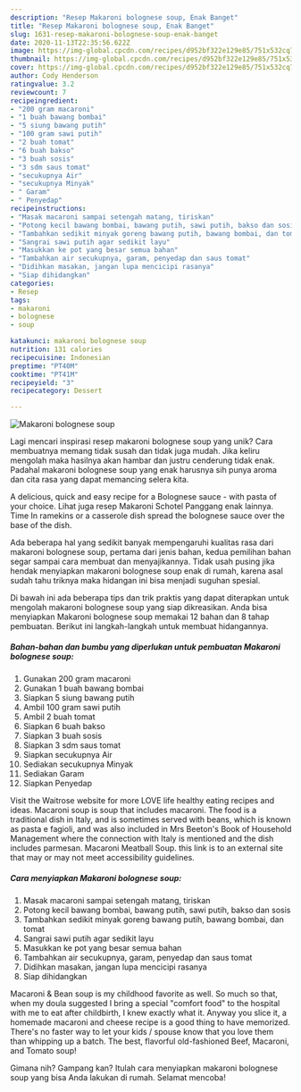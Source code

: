 ```yaml
---
description: "Resep Makaroni bolognese soup, Enak Banget"
title: "Resep Makaroni bolognese soup, Enak Banget"
slug: 1631-resep-makaroni-bolognese-soup-enak-banget
date: 2020-11-13T22:35:56.622Z
image: https://img-global.cpcdn.com/recipes/d952bf322e129e85/751x532cq70/makaroni-bolognese-soup-foto-resep-utama.jpg
thumbnail: https://img-global.cpcdn.com/recipes/d952bf322e129e85/751x532cq70/makaroni-bolognese-soup-foto-resep-utama.jpg
cover: https://img-global.cpcdn.com/recipes/d952bf322e129e85/751x532cq70/makaroni-bolognese-soup-foto-resep-utama.jpg
author: Cody Henderson
ratingvalue: 3.2
reviewcount: 7
recipeingredient:
- "200 gram macaroni"
- "1 buah bawang bombai"
- "5 siung bawang putih"
- "100 gram sawi putih"
- "2 buah tomat"
- "6 buah bakso"
- "3 buah sosis"
- "3 sdm saus tomat"
- "secukupnya Air"
- "secukupnya Minyak"
- " Garam"
- " Penyedap"
recipeinstructions:
- "Masak macaroni sampai setengah matang, tiriskan"
- "Potong kecil bawang bombai, bawang putih, sawi putih, bakso dan sosis"
- "Tambahkan sedikit minyak goreng bawang putih, bawang bombai, dan tomat"
- "Sangrai sawi putih agar sedikit layu"
- "Masukkan ke pot yang besar semua bahan"
- "Tambahkan air secukupnya, garam, penyedap dan saus tomat"
- "Didihkan masakan, jangan lupa mencicipi rasanya"
- "Siap dihidangkan"
categories:
- Resep
tags:
- makaroni
- bolognese
- soup

katakunci: makaroni bolognese soup 
nutrition: 131 calories
recipecuisine: Indonesian
preptime: "PT40M"
cooktime: "PT41M"
recipeyield: "3"
recipecategory: Dessert

---
```



![Makaroni bolognese soup](https://img-global.cpcdn.com/recipes/d952bf322e129e85/751x532cq70/makaroni-bolognese-soup-foto-resep-utama.jpg)

Lagi mencari inspirasi resep makaroni bolognese soup yang unik? Cara membuatnya memang tidak susah dan tidak juga mudah. Jika keliru mengolah maka hasilnya akan hambar dan justru cenderung tidak enak. Padahal makaroni bolognese soup yang enak harusnya sih punya aroma dan cita rasa yang dapat memancing selera kita.

A delicious, quick and easy recipe for a Bolognese sauce - with pasta of your choice. Lihat juga resep Makaroni Schotel Panggang enak lainnya. Time In ramekins or a casserole dish spread the bolognese sauce over the base of the dish.

Ada beberapa hal yang sedikit banyak mempengaruhi kualitas rasa dari makaroni bolognese soup, pertama dari jenis bahan, kedua pemilihan bahan segar sampai cara membuat dan menyajikannya. Tidak usah pusing jika hendak menyiapkan makaroni bolognese soup enak di rumah, karena asal sudah tahu triknya maka hidangan ini bisa menjadi suguhan spesial.


Di bawah ini ada beberapa tips dan trik praktis yang dapat diterapkan untuk mengolah makaroni bolognese soup yang siap dikreasikan. Anda bisa menyiapkan Makaroni bolognese soup memakai 12 bahan dan 8 tahap pembuatan. Berikut ini langkah-langkah untuk membuat hidangannya.

<!--inarticleads1-->

##### Bahan-bahan dan bumbu yang diperlukan untuk pembuatan Makaroni bolognese soup:

1. Gunakan 200 gram macaroni
1. Gunakan 1 buah bawang bombai
1. Siapkan 5 siung bawang putih
1. Ambil 100 gram sawi putih
1. Ambil 2 buah tomat
1. Siapkan 6 buah bakso
1. Siapkan 3 buah sosis
1. Siapkan 3 sdm saus tomat
1. Siapkan secukupnya Air
1. Sediakan secukupnya Minyak
1. Sediakan  Garam
1. Siapkan  Penyedap


Visit the Waitrose website for more LOVE life healthy eating recipes and ideas. Macaroni soup is soup that includes macaroni. The food is a traditional dish in Italy, and is sometimes served with beans, which is known as pasta e fagioli, and was also included in Mrs Beeton&#39;s Book of Household Management where the connection with Italy is mentioned and the dish includes parmesan. Macaroni Meatball Soup. this link is to an external site that may or may not meet accessibility guidelines. 

<!--inarticleads2-->

##### Cara menyiapkan Makaroni bolognese soup:

1. Masak macaroni sampai setengah matang, tiriskan
1. Potong kecil bawang bombai, bawang putih, sawi putih, bakso dan sosis
1. Tambahkan sedikit minyak goreng bawang putih, bawang bombai, dan tomat
1. Sangrai sawi putih agar sedikit layu
1. Masukkan ke pot yang besar semua bahan
1. Tambahkan air secukupnya, garam, penyedap dan saus tomat
1. Didihkan masakan, jangan lupa mencicipi rasanya
1. Siap dihidangkan


Macaroni &amp; Bean soup is my childhood favorite as well. So much so that, when my doula suggested I bring a special &#34;comfort food&#34; to the hospital with me to eat after childbirth, I knew exactly what it. Anyway you slice it, a homemade macaroni and cheese recipe is a good thing to have memorized. There&#39;s no faster way to let your kids / spouse know that you love them than whipping up a batch. The best, flavorful old-fashioned Beef, Macaroni, and Tomato soup! 

Gimana nih? Gampang kan? Itulah cara menyiapkan makaroni bolognese soup yang bisa Anda lakukan di rumah. Selamat mencoba!
